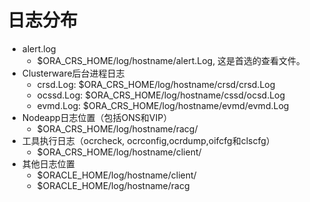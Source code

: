 # 日志分布

-   alert.log
    -   \$ORA\_CRS\_HOME/log/hostname/alert.Log, 这是首选的查看文件。
-   Clusterware后台进程日志
    -   crsd.Log: \$ORA\_CRS\_HOME/log/hostname/crsd/crsd.Log
    -   ocssd.Log: \$ORA\_CRS\_HOME/log/hostname/cssd/ocsd.Log
    -   evmd.Log: \$ORA\_CRS\_HOME/log/hostname/evmd/evmd.Log
-   Nodeapp日志位置（包括ONS和VIP）
    -   \$ORA\_CRS\_HOME/log/hostname/racg/
-   工具执行日志（ocrcheck, ocrconfig,ocrdump,oifcfg和clscfg）
    -   \$ORA\_CRS\_HOME/log/hostname/client/
-   其他日志位置
    -   \$ORACLE\_HOME/log/hostname/client/
    -   \$ORACLE\_HOME/log/hostname/racg
